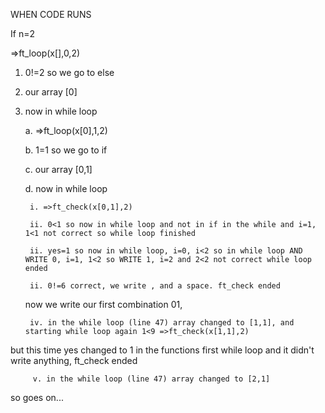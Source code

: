 WHEN CODE RUNS

If n=2

=>ft_loop(x[],0,2)

1. 0!=2 so we go to else 
2. our array [0]
3. now in while loop

    a. =>ft_loop(x[0],1,2)

    b. 1=1 so we go to if

    c. our array [0,1]

    d. now in while loop

        i. =>ft_check(x[0,1],2)

        ii. 0<1 so now in while loop and not in if in the while and i=1, 1<1 not correct so while loop finished

        ii. yes=1 so now in while loop, i=0, i<2 so in while loop AND WRITE 0, i=1, 1<2 so WRITE 1, i=2 and 2<2 not correct while loop ended

        ii. 0!=6 correct, we write , and a space. ft_check ended

    now we write our first combination 01,

        iv. in the while loop (line 47) array changed to [1,1], and starting while loop again 1<9 =>ft_check(x[1,1],2)
but this time yes changed to 1 in the functions first while loop and it didn't write anything, ft_check ended

         v. in the while loop (line 47) array changed to [2,1]

so goes on...
